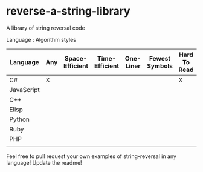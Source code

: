 # reverse-a-string-library
A library of string reversal code

Language : Algorithm styles

| Language   | Any       | Space-Efficient | Time-Efficient | One-Liner | Fewest Symbols | Hard To Read | Most Verbose |
|------------|-----------|-----------------|----------------|-----------|----------------|--------------|--------------|
| C#         | X         |                 |                |           |                | X            |              |
| JavaScript |           |                 |                |           |                |              |              |
| C++        |           |                 |                |           |                |              |              |
| Elisp      |           |                 |                |           |                |              |              |
| Python     |           |                 |                |           |                |              |              |
| Ruby       |           |                 |                |           |                |              |              |
| PHP        |           |                 |                |           |                |              |              |
|            |           |                 |                |           |                |              |              |

Feel free to pull request your own examples of string-reversal in any language! Update the readme!
